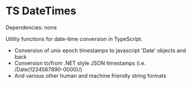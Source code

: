 TS DateTimes
==============

Dependencies: none

Utility functions for date-time conversion in TypeScript. 
* Conversion of unix epoch timestamps to javascript 'Date' objects and back
* Conversion to/from .NET style JSON timestamps (i.e. /Date(1234567890-0000)/)
* And various other human and machine friendly string formats
